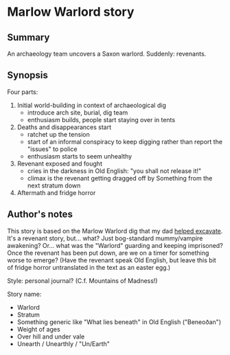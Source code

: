 # Marlow Warlord story

## Summary

An archaeology team uncovers a Saxon warlord. Suddenly: revenants.

## Synopsis

Four parts:
1) Initial world-building in context of archaeological dig
	- introduce arch site, burial, dig team
	- enthusiasm builds, people start staying over in tents
2) Deaths and disappearances start
	- ratchet up the tension
	- start of an informal conspiracy to keep digging rather than report the "issues" to police
	- enthusiasm starts to seem unhealthy
3) Revenant exposed and fought
	- cries in the darkness in Old English: "you shall not release it!"
	- climax is the revenant getting dragged off by Something from the next stratum down
4) Aftermath and fridge horror


## Author's notes

This story is based on the Marlow Warlord dig that my dad [helped excavate](https://www.berksarch.co.uk/index.php/marlow-warlord-an-excavators-experience/).  It's a revenant story, but... what?  Just bog-standard mummy/vampire awakening?  Or... what was the "Warlord" guarding and keeping imprisoned?  Once the revenant has been put down, are we on a timer for something worse to emerge?  (Have the revenant speak Old English, but leave this bit of fridge horror untranslated in the text as an easter egg.)

Style: personal journal?  (C.f. Mountains of Madness!)

Story name:
+ Warlord
+ Stratum
+ Something generic like "What lies beneath" in Old English ("Beneoðan")
+ Weight of ages
+ Over hill and under vale
+ Unearth / Unearthly / "Un/Earth"

